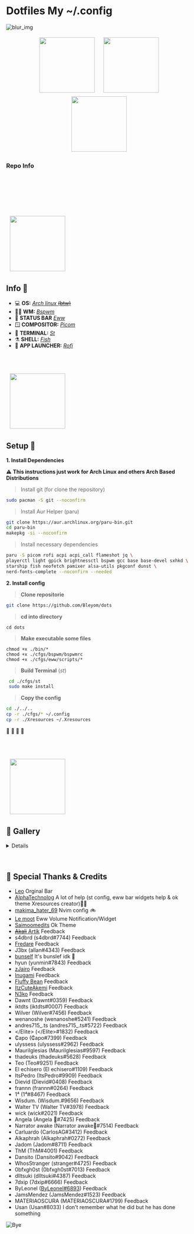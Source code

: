 # Dotfiles My ~/.config

![blur_img](https://i.imgur.com/HSSL8DR.png)

<p align="center">
<a href="#info-"><img width="150px" style="padding: 5 10px;" src="https://i.imgur.com/BqgEZFt.png"></a>
<a href="#setup-"><img width="150px" style="padding: 5 10px;" src="https://i.imgur.com/30jbp1p.png"></a>
<a href="#-gallery"><img width="150px" style="padding: 5 10px;" src="https://i.imgur.com/p7PCbLv.png"></a>
  
  
### Repo Info
  
<h1>
  <a href="#--------">
    <img alt="" align="left" src="https://img.shields.io/github/stars/Bleyom/dotfiles?color=c5c8c9&labelColor=0B0F10&style=for-the-badge"/>
  </a>
  <a href="#--------">
    <img alt="" align="right" src="https://badges.pufler.dev/visits/Bleyom/dotfiles?color=c5c8c9&labelColor=0B0F10&style=for-the-badge"/>
  </a>
</h1>
</br>
</br>

</br>
</br>

<a href="#info"><img width="150px" style="padding: 5 10px;" src="https://i.imgur.com/BqgEZFt.png"></a>

## Info 🍬

- 💻 **OS:** [_Arch linux_ ~~(btw)~~](https://archlinux.org)
- 🧑‍🎨 **WM:** [_Bspwm_](https://github.com/baskerville/bspwm)
- 🍫 **STATUS BAR** [_Eww_](https://github.com/elkowar/eww)
- 🪟 **COMPOSITOR:** [_Picom_](https://github.com/yshui/picom)
- 🍉 **TERMINAL:** [_St_](https://st.suckless.org/)
- ⚗️ **SHELL:** [_Fish_](https://fishshell.com/)
- 🎱 **APP LAUNCHER:** [_Rofi_](https://github.com/davatorium/rofi)

</br>
</br>

<a href="#setup"><img width="150px" style="padding: 5 10px;" src="https://i.imgur.com/30jbp1p.png"></a>

## Setup 🔧
<b>1. Install Dependencies</b>

⚠️ **This instructions just work for Arch Linux and others Arch Based Distributions**

> Install git (for clone the repository)
```sh
sudo pacman -S git --noconfirm
```

> Install Aur Helper (paru)
```sh
git clone https://aur.archlinux.org/paru-bin.git
cd paru-bin
makepkg -si --noconfirm
```

> Install necessary dependencies
```sh
paru -S picom rofi acpi acpi_call flameshot jq \
playerctl light gpick brightnessctl bspwm gcc base base-devel sxhkd \
starship fish neofetch pamixer alsa-utils pkgconf dunst \
nerd-fonts-complete --noconfirm --needed
```

<b>2. Install config</b>
> **Clone repositorie**
```sh
git clone https://github.com/Bleyom/dots
```

> **cd into directory**
```
cd dots
```
> **Make executable some files**
```
chmod +x ./bin/*
chmod +x ./cfgs/bspwm/bspwmrc
chmod +x ./cfgs/eww/scripts/*
```
 > **Build Terminal** (_st_)
```sh
 cd ./cfgs/st
 sudo make install
 ```
 > **Copy the config**
 ```sh
 cd ./../..
 cp -r ./cfgs/* ~/.config
 cp -r ./Xresources ~/.Xresources
 ```
🎉 🎉 🎉 🎉

</br>
</br>

<a href="#gallery"><img width="150px" style="padding: 5 10px;" src="https://i.imgur.com/p7PCbLv.png"></a>

## 🚙 <b>Gallery</b>

<details>
  <details>
    </br>
    <summary><b>Full rice</b></summary>
<a href="#--------"><img src="https://i.imgur.com/jXCKyWu.png" width="500px"></a> 
   </details>
  <details>
  </br>
  <summary><b>VSCode</b></summary>
<a href="#--------"><img src="https://i.imgur.com/OZ1em7u.png" width="500px"></a> 
  </details>
  </br>
 <details>
  <summary><b>Neofetch Showcase</b></summary>
  <a href="#--------"><img src="https://i.imgur.com/iO8XbcP.png" width="500px"></a> 
 </details>
</details>


  </br>
  </br>
  
## 🥇 Special Thanks & Credits

- [Leo](https://github.com/justleoo) Orginal Bar
- [AlphaTechnolog](https://github.com/AlphaTechnolog) A lot of help (st config, eww bar widgets help & ok theme Xresources creator)🧑‍🚀
- [makima_hater_69](https://github.com/mluna711) Nvim config 🚲
- [Le moot](https://github.com/Vermoot) Eww Volume Notification/Widget
- [Saimoomedits](https://github.com/saimoomedits) Ok Theme
- [~~Akali~~ Artik](https://github.com/AkaliRep) Feedback
- s4dbrd (s4dbrd#7744) Feedback
- [Fredare](https://github.com/fredrare) Feedback
- J3bx (allan#4343) Feedback
- [bunself](https://github.com/bunself) It's bunslef idk 🤝
- hyun (yunmin#7843) Feedback
- [zJairo](https://github.com/zjairo) Feedback
- [Inugami](https://github.com/axelnfs) Feedback
- [Fluffy Bean](https://github.com/Fluffy-Bean) Feedback
- [ItzCuteAkemi](https://github.com/ItzCuteAkemi) Feedback
- [N3ko](https://github.com/N3k0Ch4n) Feedback
- Dawnt (Dawnt#0359) Feedback
- iktdts (iktdts#0007) Feedback
- Wilver (Wilver#7456) Feedback
- wenanoshe (wenanoshe#5241) Feedback
- andres715_.ts (andres715_.ts#5722) Feedback
- </Elite\> (</Elite\>#1832) Feedback
- ₵apo (₵apo#7399) Feedback
- ulyssess (ulyssess#2962) Feedback
- MauriIglesias (MauriIglesias#9597) Feedback
- thadeuks (thadeuks#5628) Feedback
- Teo (Teo#9251) Feedback
- El echisero (El echisero#1109) Feedback
- ItsPedro (ItsPedro#9909) Feedback
- Dievid (Dievid#0408) Feedback
- frannn (frannn#0264) Feedback
- 1⁴ (1⁴#8467) Feedback
- Wisdum. (Wisdum.#9656) Feedback
- Walter TV (Walter TV#3978) Feedback
- wick (wick#2021) Feedback
- Angela (Angela 🍇#7425) Feedback
- Narrator awake (Narrator awake💬#7514) Feedback
- Carluardo (CarlosAG#3412) Feedback
- Alkaphrah (Alkaphrah#0272) Feedback
- Jadom (Jadom#8711) Feedback
- ThM (ThM#4001) Feedback
- Dansito (Dansito#9042) Feedback
- WhosStranger (stranger#4725) Feedback
- 0bfxgh0st (0bfxgh0st#7013) Feedback
- dlltsuki (dlltsuki#4387) Feedback
- 7dxip (7dxip#6666) Feedback
- ByLeonel ([ByLeonel#6893](https://github.com/ByDog3r)) Feedback
- JamsMendez (JamsMendez#1523) Feedback
- MATERIAOSCURA (MATERIAOSCURA#1799) Feedback
- Usan (Usan#8033) I don't remember what he did but he has done something


![Bye](https://i.imgur.com/KSjvgq0.png)
